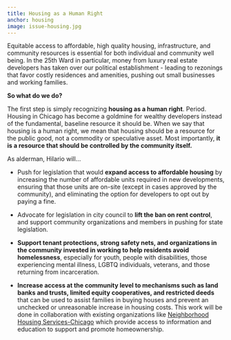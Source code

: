 ```yaml
---
title: Housing as a Human Right
anchor: housing
image: issue-housing.jpg
---
```

Equitable access to affordable, high quality housing, infrastructure, and community resources is essential for both individual and community well being. In the 25th Ward in particular, money from luxury real estate developers has taken over our political establishment - leading to rezonings that favor costly residences and amenities, pushing out small businesses and working families.

**So what do we do?**

The first step is simply recognizing **housing as a human right**. Period. Housing in Chicago has become a goldmine for wealthy developers instead of the fundamental, baseline resource it should be. When we say that housing is a human right, we mean that housing should be a resource for the public good, not a commodity or speculative asset. Most importantly, **it is a resource that should be controlled by the community itself.**

As alderman, Hilario will…

* Push for legislation that would **expand access to affordable housing** by increasing the number of affordable units required in new developments, ensuring that those units are on-site (except in cases approved by the community), and eliminating the option for developers to opt out by paying a fine.

* Advocate for legislation in city council to **lift the ban on rent control**, and support community organizations and members in pushing for state legislation.

* **Support tenant protections, strong safety nets, and organizations in the community invested in working to help residents avoid homelessness**, especially for youth, people with disabilities, those experiencing mental illness, LGBTQ individuals, veterans, and those returning from incarceration.

* **Increase access at the community level to mechanisms such as land banks and trusts, limited equity cooperatives, and restricted deeds** that can be used to assist families in buying houses and prevent an unchecked or unreasonable increase in housing costs. This work will be done in collaboration with existing organizations like [Neighborhood Housing Services-Chicago](https://www.nhschicago.org/) which provide access to information and education to support and promote homeownership.


